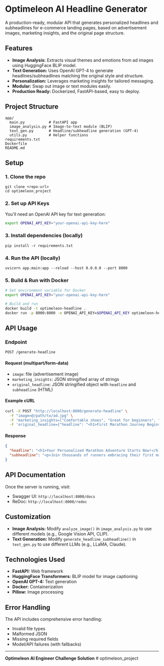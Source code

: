 # Optimeleon AI Headline Generator

A production-ready, modular API that generates personalized headlines and subheadlines for e-commerce landing pages, based on advertisement images, marketing insights, and the original page structure.

## Features
- **Image Analysis:** Extracts visual themes and emotions from ad images using HuggingFace BLIP model.
- **Text Generation:** Uses OpenAI GPT-4 to generate headlines/subheadlines matching the original style and structure.
- **Personalization:** Leverages marketing insights for tailored messaging.
- **Modular:** Swap out image or text modules easily.
- **Production Ready:** Dockerized, FastAPI-based, easy to deploy.

## Project Structure
```
app/
  main.py           # FastAPI app
  image_analysis.py # Image-to-text module (BLIP)
  text_gen.py       # Headline/subheadline generation (GPT-4)
  utils.py          # Helper functions
requirements.txt
Dockerfile
README.md
```

## Setup

### 1. Clone the repo
```
git clone <repo-url>
cd optimeleon_project
```

### 2. Set up API Keys
You'll need an OpenAI API key for text generation:
```bash
export OPENAI_API_KEY="your-openai-api-key-here"
```

### 3. Install dependencies (locally)
```
pip install -r requirements.txt
```

### 4. Run the API (locally)
```
uvicorn app.main:app --reload --host 0.0.0.0 --port 8000
```

### 5. Build & Run with Docker
```bash
# Set environment variable for Docker
export OPENAI_API_KEY="your-openai-api-key-here"

# Build and run
docker build -t optimeleon-headline .
docker run -p 8000:8000 -e OPENAI_API_KEY=$OPENAI_API_KEY optimeleon-headline
```

## API Usage

### Endpoint
`POST /generate-headline`

#### Request (multipart/form-data)
- `image`: file (advertisement image)
- `marketing_insights`: JSON stringified array of strings
- `original_headline`: JSON stringified object with `headline` and `subheadline` (HTML)

#### Example cURL
```bash
curl -X POST "http://localhost:8000/generate-headline" \
  -F "image=@/path/to/ad.jpg" \
  -F 'marketing_insights=["Comfortable shoes", "Great for beginners", "Lightweight design"]' \
  -F 'original_headline={"headline": "<h1>First Marathon Journey Begins.</h1>", "subheadline": "<p>Start your adventure today!</p>"}'
```

#### Response
```json
{
  "headline": "<h1>Your Personalized Marathon Adventure Starts Now!</h1>",
  "subheadline": "<p>Join thousands of runners embracing their first marathon with comfort and confidence.</p>"
}
```

## API Documentation
Once the server is running, visit:
- Swagger UI: `http://localhost:8000/docs`
- ReDoc: `http://localhost:8000/redoc`

## Customization
- **Image Analysis:** Modify `analyze_image()` in `image_analysis.py` to use different models (e.g., Google Vision API, CLIP).
- **Text Generation:** Modify `generate_headline_subheadline()` in `text_gen.py` to use different LLMs (e.g., LLaMA, Claude).

## Technologies Used
- **FastAPI:** Web framework
- **HuggingFace Transformers:** BLIP model for image captioning
- **OpenAI GPT-4:** Text generation
- **Docker:** Containerization
- **Pillow:** Image processing

## Error Handling
The API includes comprehensive error handling:
- Invalid file types
- Malformed JSON
- Missing required fields
- Model/API failures (with fallbacks)

---

**Optimeleon AI Engineer Challenge Solution** # optimeleon_project
